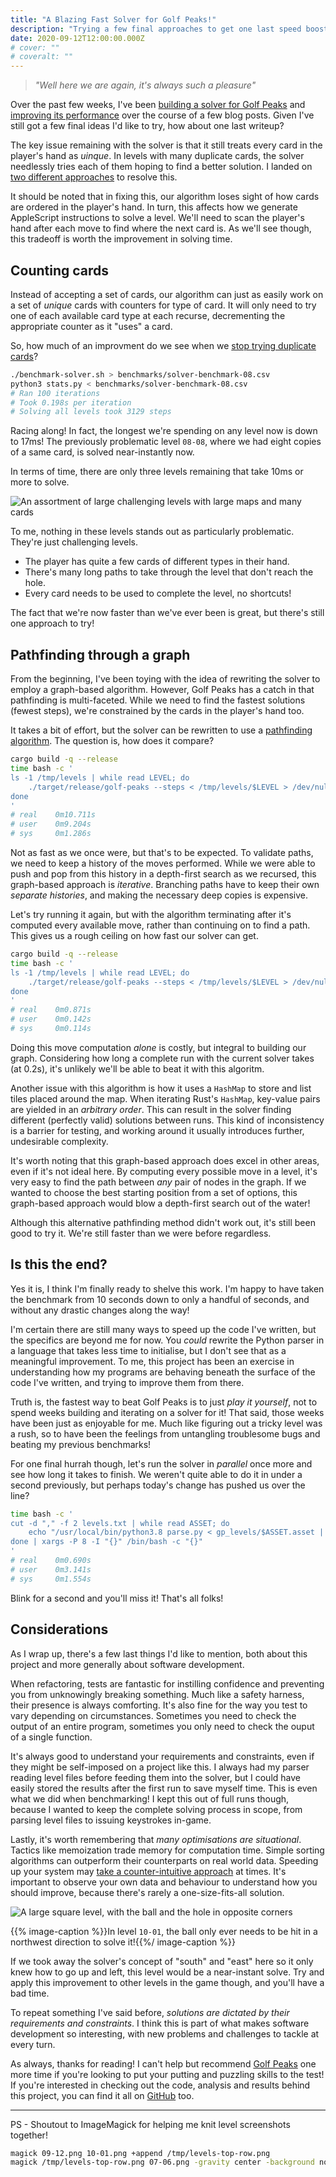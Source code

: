 ```yaml
---
title: "A Blazing Fast Solver for Golf Peaks!"
description: "Trying a few final approaches to get one last speed boost"
date: 2020-09-12T12:00:00.000Z
# cover: ""
# coveralt: ""
---
```


> _"Well here we are again, it's always such a pleasure"_

Over the past few weeks, I've been [building a solver for Golf Peaks](../building-a-solver-for-golf-peaks/) and [improving its performance](../speeding-up-a-solver-for-golf-peaks/) over the course of a few blog posts. Given I've still got a few final ideas I'd like to try, how about one last writeup?

<!--more-->

The key issue remaining with the solver is that it still treats every card in the player's hand as _uinque_. In levels with many duplicate cards, the solver needlessly tries each of them hoping to find a better solution. I landed on [two different approaches](../speeding-up-a-solver-for-golf-peaks/#can-we-go-even-faster) to resolve this.

It should be noted that in fixing this, our algorithm loses sight of how cards are ordered in the player's hand. In turn, this affects how we generate AppleScript instructions to solve a level. We'll need to scan the player's hand after each move to find where the next card is. As we'll see though, this tradeoff is worth the improvement in solving time.

## Counting cards

Instead of accepting a set of cards, our algorithm can just as easily work on a set of _unique_ cards with counters for type of card. It will only need to try one of each available card type at each recurse, decrementing the appropriate counter as it "uses" a card.

So, how much of an improvment do we see when we [stop trying duplicate cards](https://github.com/nchlswhttkr/golf-peaks/commit/e3b1f95159c3832b07d07d8ba96ec7b0aa0580fb#diff-639fbc4ef05b315af92b4d836c31b023)?

```sh
./benchmark-solver.sh > benchmarks/solver-benchmark-08.csv
python3 stats.py < benchmarks/solver-benchmark-08.csv
# Ran 100 iterations
# Took 0.198s per iteration
# Solving all levels took 3129 steps
```

Racing along! In fact, the longest we're spending on any level now is down to 17ms! The previously problematic level `08-08`, where we had eight copies of a same card, is solved near-instantly now.

In terms of time, there are only three levels remaining that take 10ms or more to solve.

![An assortment of large challenging levels with large maps and many cards](./levels.png)

To me, nothing in these levels stands out as particularly problematic. They're just challenging levels.

-   The player has quite a few cards of different types in their hand.
-   There's many long paths to take through the level that don't reach the hole.
-   Every card needs to be used to complete the level, no shortcuts!

The fact that we're now faster than we've ever been is great, but there's still one approach to try!

## Pathfinding through a graph

From the beginning, I've been toying with the idea of rewriting the solver to employ a graph-based algorithm. However, Golf Peaks has a catch in that pathfinding is multi-faceted. While we need to find the fastest solutions (fewest steps), we're constrained by the cards in the player's hand too.

It takes a bit of effort, but the solver can be rewritten to use a [pathfinding algorithm](https://github.com/nchlswhttkr/golf-peaks/commit/9f2ed1ac4c7d3f9e55fb10c53462ba94574c567d). The question is, how does it compare?

```sh
cargo build -q --release
time bash -c '
ls -1 /tmp/levels | while read LEVEL; do
    ./target/release/golf-peaks --steps < /tmp/levels/$LEVEL > /dev/null
done
'
# real    0m10.711s
# user    0m9.204s
# sys     0m1.286s
```

Not as fast as we once were, but that's to be expected. To validate paths, we need to keep a history of the moves performed. While we were able to push and pop from this history in a depth-first search as we recursed, this graph-based approach is _iterative_. Branching paths have to keep their own _separate histories_, and making the necessary deep copies is expensive.

Let's try running it again, but with the algorithm terminating after it's computed every available move, rather than continuing on to find a path. This gives us a rough ceiling on how fast our solver can get.

```sh
cargo build -q --release
time bash -c '
ls -1 /tmp/levels | while read LEVEL; do
    ./target/release/golf-peaks --steps < /tmp/levels/$LEVEL > /dev/null
done
'
# real    0m0.871s
# user    0m0.142s
# sys     0m0.114s
```

Doing this move computation _alone_ is costly, but integral to building our graph. Considering how long a complete run with the current solver takes (at 0.2s), it's unlikely we'll be able to beat it with this algoritm.

Another issue with this algorithm is how it uses a `HashMap` to store and list tiles placed around the map. When iterating Rust's `HashMap`, key-value pairs are yielded in an _arbitrary order_. This can result in the solver finding different (perfectly valid) solutions between runs. This kind of inconsistency is a barrier for testing, and working around it usually introduces further, undesirable complexity.

It's worth noting that this graph-based approach does excel in other areas, even if it's not ideal here. By computing every possible move in a level, it's very easy to find the path between _any_ pair of nodes in the graph. If we wanted to choose the best starting position from a set of options, this graph-based approach would blow a depth-first search out of the water!

Although this alternative pathfinding method didn't work out, it's still been good to try it. We're still faster than we were before regardless.

## Is this the end?

Yes it is, I think I'm finally ready to shelve this work. I'm happy to have taken the benchmark from 10 seconds down to only a handful of seconds, and without any drastic changes along the way!

I'm certain there are still many ways to speed up the code I've written, but the specifics are beyond me for now. You _could_ rewrite the Python parser in a language that takes less time to initialise, but I don't see that as a meaningful improvement. To me, this project has been an exercise in understanding how my programs are behaving beneath the surface of the code I've written, and trying to improve them from there.

Truth is, the fastest way to beat Golf Peaks is to just _play it yourself_, not to spend weeks building and iterating on a solver for it! That said, those weeks have been just as enjoyable for me. Much like figuring out a tricky level was a rush, so to have been the feelings from untangling troublesome bugs and beating my previous benchmarks!

For one final hurrah though, let's run the solver in _parallel_ once more and see how long it takes to finish. We weren't quite able to do it in under a second previously, but perhaps today's change has pushed us over the line?

```sh
time bash -c '
cut -d "," -f 2 levels.txt | while read ASSET; do
    echo "/usr/local/bin/python3.8 parse.py < gp_levels/$ASSET.asset | ./target/release/golf-peaks > /dev/null || echo FAILED $ASSET"
done | xargs -P 8 -I "{}" /bin/bash -c "{}"
'
# real    0m0.690s
# user    0m3.141s
# sys     0m1.554s
```

Blink for a second and you'll miss it! That's all folks!

## Considerations

As I wrap up, there's a few last things I'd like to mention, both about this project and more generally about software development.

When refactoring, tests are fantastic for instilling confidence and preventing you from unknowingly breaking something. Much like a safety harness, their presence is always comforting. It's also fine for the way you test to vary depending on circumstances. Sometimes you need to check the output of an entire program, sometimes you only need to check the ouput of a single function.

It's always good to understand your requirements and constraints, even if they might be self-imposed on a project like this. I always had my parser reading level files before feeding them into the solver, but I could have easily stored the results after the first run to save myself time. This is even what we did when benchmarking! I kept this out of full runs though, because I wanted to keep the complete solving process in scope, from parsing level files to issuing keystrokes in-game.

Lastly, it's worth remembering that _many optimisations are situational_. Tactics like memoization trade memory for computation time. Simple sorting algorithms can outperform their counterparts on real world data. Speeding up your system may [take a counter-intuitive approach](https://blog.cloudflare.com/why-we-started-putting-unpopular-assets-in-memory/) at times. It's important to observe your own data and behaviour to understand how you should improve, because there's rarely a one-size-fits-all solution.

![A large square level, with the ball and the hole in opposite corners](./10-01.png)

{{% image-caption %}}In level `10-01`, the ball only ever needs to be hit in a northwest direction to solve it!{{%/ image-caption %}}

If we took away the solver's concept of "south" and "east" here so it only knew how to go up and left, this level would be a near-instant solve. Try and apply this improvement to other levels in the game though, and you'll have a bad time.

To repeat something I've said before, _solutions are dictated by their requirements and constraints_. I think this is part of what makes software development so interesting, with new problems and challenges to tackle at every turn.

As always, thanks for reading! I can't help but recommend [Golf Peaks](https://afterburn.itch.io/golf-peaks) one more time if you're looking to put your putting and puzzling skills to the test! If you're interested in checking out the code, analysis and results behind this project, you can find it all on [GitHub](https://github.com/nchlswhttkr/golf-peaks/) too.

---

PS - Shoutout to ImageMagick for helping me knit level screenshots together!

```sh
magick 09-12.png 10-01.png +append /tmp/levels-top-row.png
magick /tmp/levels-top-row.png 07-06.png -gravity center -background none -append levels.png
```
